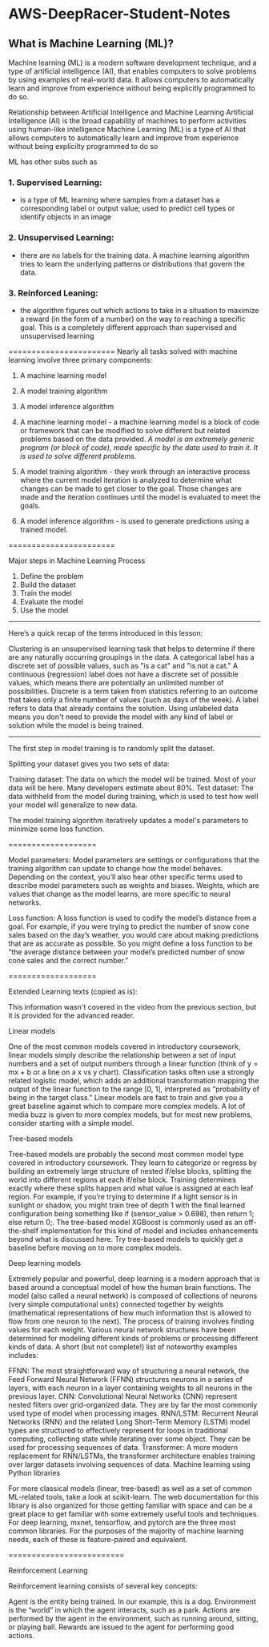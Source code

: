 # AWS-DeepRacer-Student-Notes

## What is Machine Learning (ML)?

Machine learning (ML) is a modern software development technique, and a type of artificial intelligence (AI), that enables computers to solve problems by using examples of real-world data. It allows computers to automatically learn and improve from experience without being explicitly programmed to do so.

Relationship between Artificial Intelligence and Machine Learning
Artificial Intelligence (AI) is the broad capability of machines to perform activities using human-like intelligence
Machine Learning (ML) is a type of AI that allows computers to automatically learn and improve from experience without being explicilty programmed to do so

ML has other subs such as 
### 1. Supervised Learning:
   - is a type of ML learning where samples from a dataset has a corresponding label or output value; used to predict cell types or identify objects in an image
### 2. Unsupervised Learning:
   - there are no labels for the training data. A machine learning algorithm tries to learn the underlying patterns or distributions that govern the data. 
### 3. Reinforced Leaning:
  - the algorithm figures out which actions to take in a situation to maximize a reward (in the form of a number) on the way to reaching a specific goal. This is a completely different approach than supervised and unsupervised learning

=======================
Nearly all tasks solved with machine learning involve three primary components:

1. A machine learning model
2. A model training algorithm
3. A model inference algorithm

1. A machine learning model - a machine learning model is a block of code or framework that can be modified to solve different but related problems based on the data provided. *A model is an extremely generic program (or block of code), made specific by the data used to train it. It is used to solve different problems.*

2. A model training algorithm - they work through an interactive process where the current model iteration is analyzed to determine what changes can be made to get closer to the goal. Those changes are made and the iteration continues until the model is evaluated to meet the goals.

3. A model inference algorithm - is used to generate predictions using a trained model.

=======================

Major steps in Machine Learning Process
1. Define the problem
2. Build the dataset
3. Train the model
4. Evaluate the model
5. Use the model

---------

Here’s a quick recap of the terms introduced in this lesson:

Clustering is an unsupervised learning task that helps to determine if there are any naturally occurring groupings in the data.
A categorical label has a discrete set of possible values, such as "is a cat" and "is not a cat."
A continuous (regression) label does not have a discrete set of possible values, which means there are potentially an unlimited number of possibilities.
Discrete is a term taken from statistics referring to an outcome that takes only a finite number of values (such as days of the week).
A label refers to data that already contains the solution.
Using unlabeled data means you don't need to provide the model with any kind of label or solution while the model is being trained.

---------

The first step in model training is to randomly split the dataset.

Splitting your dataset gives you two sets of data:

Training dataset: The data on which the model will be trained. Most of your data will be here. Many developers estimate about 80%.
Test dataset: The data withheld from the model during training, which is used to test how well your model will generalize to new data.

The model training algorithm iteratively updates a model's parameters to minimize some loss function.

===================

Model parameters: Model parameters are settings or configurations that the training algorithm can update to change how the model behaves. Depending on the context, you’ll also hear other specific terms used to describe model parameters such as weights and biases. Weights, which are values that change as the model learns, are more specific to neural networks.

Loss function: A loss function is used to codify the model’s distance from a goal. For example, if you were trying to predict the number of snow cone sales based on the day’s weather, you would care about making predictions that are as accurate as possible. So you might define a loss function to be “the average distance between your model’s predicted number of snow cone sales and the correct number.” 

===================

Extended Learning texts (copied as is):

This information wasn't covered in the video from the previous section, but it is provided for the advanced reader.

Linear models

One of the most common models covered in introductory coursework, linear models simply describe the relationship between a set of input numbers and a set of output numbers through a linear function (think of y = mx + b or a line on a x vs y chart). Classification tasks often use a strongly related logistic model, which adds an additional transformation mapping the output of the linear function to the range [0, 1], interpreted as “probability of being in the target class.” Linear models are fast to train and give you a great baseline against which to compare more complex models. A lot of media buzz is given to more complex models, but for most new problems, consider starting with a simple model.

Tree-based models

Tree-based models are probably the second most common model type covered in introductory coursework. They learn to categorize or regress by building an extremely large structure of nested if/else blocks, splitting the world into different regions at each if/else block. Training determines exactly where these splits happen and what value is assigned at each leaf region. For example, if you’re trying to determine if a light sensor is in sunlight or shadow, you might train tree of depth 1 with the final learned configuration being something like if (sensor_value > 0.698), then return 1; else return 0;. The tree-based model XGBoost is commonly used as an off-the-shelf implementation for this kind of model and includes enhancements beyond what is discussed here. Try tree-based models to quickly get a baseline before moving on to more complex models.

Deep learning models

Extremely popular and powerful, deep learning is a modern approach that is based around a conceptual model of how the human brain functions. The model (also called a neural network) is composed of collections of neurons (very simple computational units) connected together by weights (mathematical representations of how much information thst is allowed to flow from one neuron to the next). The process of training involves finding values for each weight. Various neural network structures have been determined for modeling different kinds of problems or processing different kinds of data.
A short (but not complete!) list of noteworthy examples includes:

FFNN: The most straightforward way of structuring a neural network, the Feed Forward Neural Network (FFNN) structures neurons in a series of layers, with each neuron in a layer containing weights to all neurons in the previous layer.
CNN: Convolutional Neural Networks (CNN) represent nested filters over grid-organized data. They are by far the most commonly used type of model when processing images.
RNN/LSTM: Recurrent Neural Networks (RNN) and the related Long Short-Term Memory (LSTM) model types are structured to effectively represent for loops in traditional computing, collecting state while iterating over some object. They can be used for processing sequences of data.
Transformer: A more modern replacement for RNN/LSTMs, the transformer architecture enables training over larger datasets involving sequences of data.
Machine learning using Python libraries

For more classical models (linear, tree-based) as well as a set of common ML-related tools, take a look at scikit-learn. The web documentation for this library is also organized for those getting familiar with space and can be a great place to get familiar with some extremely useful tools and techniques.
For deep learning, mxnet, tensorflow, and pytorch are the three most common libraries. For the purposes of the majority of machine learning needs, each of these is feature-paired and equivalent.

=========================

Reinforcement Learning

Reinforcement learning consists of several key concepts:

Agent is the entity being trained. In our example, this is a dog.
Environment is the “world” in which the agent interacts, such as a park.
Actions are performed by the agent in the environment, such as running around, sitting, or playing ball.
Rewards are issued to the agent for performing good actions.




